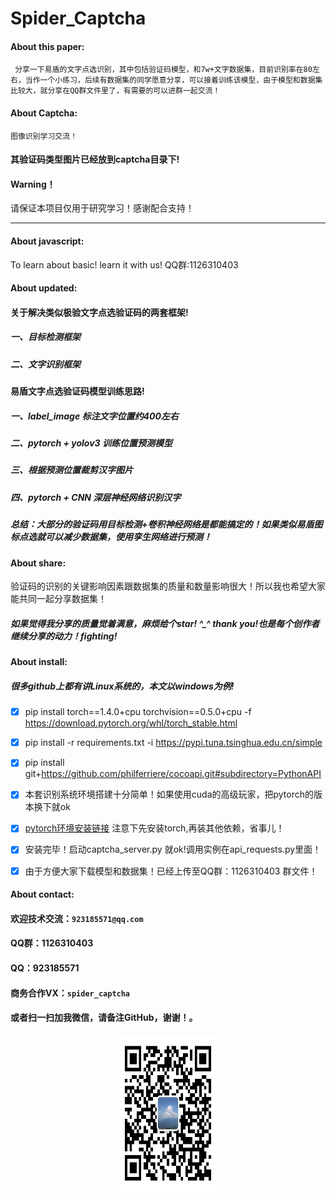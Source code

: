 # Spider_Captcha
#### About this paper:
	 分享一下易盾的文字点选识别，其中包括验证码模型，和7w+文字数据集，目前识别率在80左右，当作一个小练习，后续有数据集的同学愿意分享，可以接着训练该模型，由于模型和数据集比较大，就分享在QQ群文件里了，有需要的可以进群一起交流！
#### About Captcha:
	图像识别学习交流！
#### 其验证码类型图片已经放到captcha目录下!
#### Warning！
请保证本项目仅用于研究学习！感谢配合支持！

---

#### About javascript:
To learn about basic! learn it with us! QQ群:1126310403
#### About updated:
#### 关于解决类似极验文字点选验证码的两套框架!
##### 一、目标检测框架
##### 二、文字识别框架

#### 易盾文字点选验证码模型训练思路!
##### 一、label_image 标注文字位置约400左右
##### 二、pytorch + yolov3 训练位置预测模型
##### 三、根据预测位置裁剪汉字图片
##### 四、pytorch + CNN 深层神经网络识别汉字
##### 总结：大部分的验证码用目标检测+卷积神经网络是都能搞定的！如果类似易盾图标点选就可以减少数据集，使用孪生网络进行预测！

#### About share:
验证码的识别的关键影响因素跟数据集的质量和数量影响很大！所以我也希望大家能共同一起分享数据集！
##### 如果觉得我分享的质量觉着满意，麻烦给个star! ^_^ thank you!也是每个创作者继续分享的动力！fighting!
  
#### About install:
##### 很多github上都有讲Linux系统的，本文以windows为例!
  - [x] pip install torch==1.4.0+cpu torchvision==0.5.0+cpu -f https://download.pytorch.org/whl/torch_stable.html
  - [x] pip install -r requirements.txt -i https://pypi.tuna.tsinghua.edu.cn/simple
  - [x] pip install git+https://github.com/philferriere/cocoapi.git#subdirectory=PythonAPI
  - [x] 本套识别系统环境搭建十分简单！如果使用cuda的高级玩家，把pytorch的版本换下就ok
  - [x] [pytorch环境安装链接](https://pytorch.org/) 注意下先安装torch,再装其他依赖，省事儿！
  - [x] 安装完毕！启动captcha_server.py 就ok!调用实例在api_requests.py里面！
  - [x] 由于方便大家下载模型和数据集！已经上传至QQ群：1126310403 群文件！
  

#### About contact:
#### 欢迎技术交流：`923185571@qq.com`
#### QQ群：1126310403
#### QQ：923185571
#### 商务合作VX：`spider_captcha`

#### 或者扫一扫加我微信，请备注GitHub，谢谢！。
<p align="center">
	<img src="./vx.JPG" alt="Sample"  width="160" height="250">
</p>

